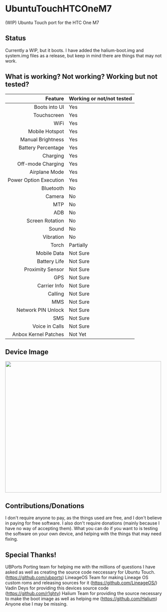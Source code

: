 # UbuntuTouchHTCOneM7
(WIP) Ubuntu Touch port for the HTC One M7

## Status
Currently a WIP, but it boots. I have added the halium-boot.img and system.img files as a release, but keep in mind there are things that may not work.

## What is working? Not working? Working but not tested?
Feature   | Working or not/not tested
---------:|:-----------------
Boots into UI | Yes
Touchscreen | Yes
WiFi | Yes
Mobile Hotspot | Yes
Manual Brightness | Yes
Battery Percentage | Yes
Charging | Yes
Off-mode Charging | Yes
Airplane Mode | Yes
Power Option Execution | Yes
Bluetooth | No
Camera | No
MTP | No
ADB | No
Screen Rotation | No
Sound | No
Vibration | No
Torch | Partially
Mobile Data | Not Sure
Battery Life | Not Sure
Proximity Sensor | Not Sure
GPS | Not Sure
Carrier Info | Not Sure
Calling | Not Sure
MMS | Not Sure
Network PIN Unlock | Not Sure
SMS | Not Sure
Voice in Calls | Not Sure
Anbox Kernel Patches | Not Yet

## Device Image

<img src="https://m.media-amazon.com/images/I/51XwWuTTQZL._AC_.jpg" width="500" height="421" />

## Contributions/Donations
I don't require anyone to pay, as the things used are free, and I don't believe in paying for free software. I also don't require donations (mainly because I have no way of accepting them). What you can do if you want to is testing the software on your own device, and helping with the things that may need fixing.

## Special Thanks!
UBPorts Porting team for helping me with the millions of questions I have asked as well as creating the source code neccessary for Ubuntu Touch. (https://github.com/ubports)
LineageOS Team for making Lineage OS custom roms and releasing sources for it (https://github.com/LineageOS/)
Vadin Deys for providing this devices source code (https://github.com/r1ghty)
Halium Team for providing the source necessary to make the boot image as well as helping me (https://github.com/Halium)
Anyone else I may be missing.
